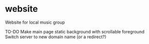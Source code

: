 # website
Website for local music group

TO-DO
Make main page static background with scrollable foreground
Switch server to new domain name (or a redirect?)
